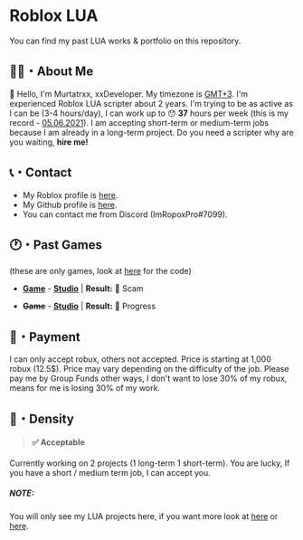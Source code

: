 <strong><h1>Roblox LUA</h1></strong>
You can find my past LUA works & portfolio on this repository. 

<h2><strong>🙍‍♂️・About Me</strong></h2>

👋 Hello, I'm Murtatrxx, xxDeveloper. My timezone is <a href="https://24timezones.com/time-zone/gmt-3">GMT+3</a>. I'm experienced Roblox LUA scripter about 2 years. I'm trying to be as active as I can be (3-4 hours/day), I can work up to 😯 <strong>37</strong> hours per week (this is my record - <a href="https://calendar.google.com/calendar/u/0/r/week/2021/5/6?pli=1">05.06.2021</a>). I am accepting short-term or medium-term jobs because I am already in a long-term project. Do you need a scripter why are you waiting, <strong>hire me!</strong>

<h2><strong>📞・Contact</strong></h2>

* My Roblox profile is <a href="https://web.roblox.com/users/1369550999/profile">here</a>.
* My Github profile is <a href="https://github.com/heynaberuy">here</a>.
* You can contact me from Discord (ImRopoxPro#7099).

<h2><strong>🕐・Past Games</strong></h2>

(these are only games, look at <a href="https://github.com/heynaberuy/roblox-projects/tree/main/LUA">here</a> for the code)

* <strong><a href="https://web.roblox.com/games/5825834765/Beta-Stelar-Piece?">Game</a></strong> - <strong><a href="https://discord.gg/cgZCCEQXcz">Studio</a></strong>
| <strong>Result:</strong> 💸 Scam

* <strong><del>Game</del></strong> - <strong><a href="https://discord.gg/g425E3G3Z3">Studio</a></strong>
| <strong>Result:</strong> 🔧 Progress

<h2><strong>💸・Payment</strong></h2>

I can only accept robux, others not accepted. Price is starting at 1,000 robux (12.5$). Price may vary depending on the difficulty of the job. Please pay me by Group Funds other ways, I don't want to lose 30% of my robux, means for me is losing 30% of my work.

<h2><strong>🥽・Density</strong></h2>

> <strong><h4>✅ Acceptable</h4></strong>

Currently working on 2 projects (1 long-term 1 short-term). You are lucky, If you have a short / medium term job, I can accept you.

<strong><h5>NOTE:</h5></strong> You will only see my LUA projects here, if you want more look at <a href="https://github.com/heynaberuy/visualbot">here</a> or <a href="https://github.com/heynaberuy/djs-bot">here</a>.
